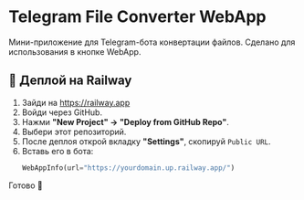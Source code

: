 # Telegram File Converter WebApp

Мини-приложение для Telegram-бота конвертации файлов. Сделано для использования в кнопке WebApp.

## 🚀 Деплой на Railway

1. Зайди на https://railway.app
2. Войди через GitHub.
3. Нажми **"New Project" → "Deploy from GitHub Repo"**.
4. Выбери этот репозиторий.
5. После деплоя открой вкладку **"Settings"**, скопируй `Public URL`.
6. Вставь его в бота:
   ```python
   WebAppInfo(url="https://yourdomain.up.railway.app/")
   ```

Готово 🎉
